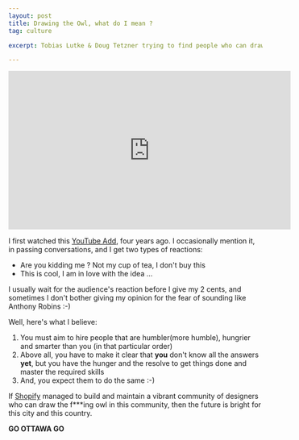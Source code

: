 ```yaml
---
layout: post
title: Drawing the Owl, what do I mean ?
tag: culture

excerpt: Tobias Lutke & Doug Tetzner trying to find people who can draw f...ing owl

---
```

<iframe width="560" height="315" src="https://www.youtube.com/embed/dwSe2imUyvg?ecver=1" frameborder="0" allowfullscreen></iframe>

I first watched this [YouTube Add](https://www.youtube.com/watch?v=dwSe2imUyvg), four years ago. I occasionally mention it, in passing conversations, and I get two types of reactions:

* Are you kidding me ? Not my cup of tea, I don't buy this
* This is cool, I am in love with the idea ...

I usually wait for the audience's reaction before I give my 2 cents, and sometimes I don't bother giving my opinion for the fear of sounding like Anthony Robins :-)

Well, here's what I believe:
1. You must aim to hire people that are humbler(more humble), hungrier and smarter than you (in that particular order)
2. Above all, you have to make it clear that __you__ don't know all the answers __yet__, but you have the hunger and the resolve to get things done and master the required skills
3. And, you expect them to do the same :-)

If [Shopify](https://www.shopify.com) managed to build and maintain a vibrant community of designers who can draw the f***ing owl in this community, then the future is bright for this city and this country. 


__GO OTTAWA GO__



